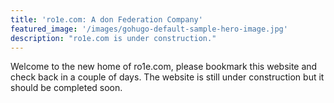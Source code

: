 ```yaml
---
title: 'ro1e.com: A don Federation Company'
featured_image: '/images/gohugo-default-sample-hero-image.jpg'
description: "ro1e.com is under construction."
---
```


Welcome to the new home of ro1e.com, please bookmark this website and check back in a couple of days. The website is still under construction but it should be completed soon.
